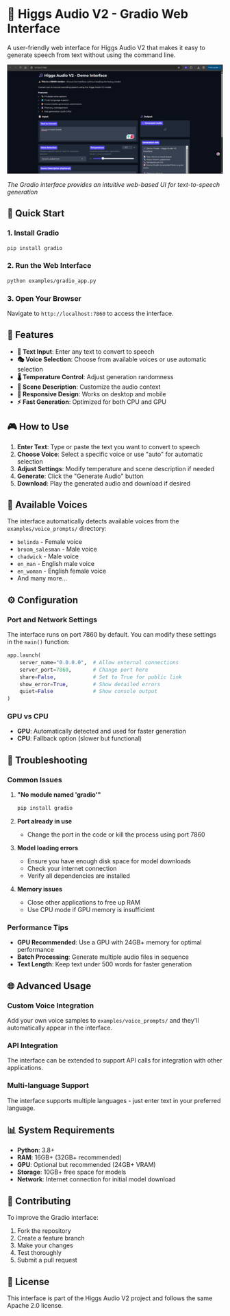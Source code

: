 # 🎵 Higgs Audio V2 - Gradio Web Interface

A user-friendly web interface for Higgs Audio V2 that makes it easy to generate speech from text without using the command line.

![Higgs Audio V2 Gradio Interface](ui.png)

*The Gradio interface provides an intuitive web-based UI for text-to-speech generation*

## 🚀 Quick Start

### 1. Install Gradio
```bash
pip install gradio
```

### 2. Run the Web Interface
```bash
python examples/gradio_app.py
```

### 3. Open Your Browser
Navigate to `http://localhost:7860` to access the interface.

## 🎯 Features

- **📝 Text Input**: Enter any text to convert to speech
- **🎭 Voice Selection**: Choose from available voices or use automatic selection
- **🌡️ Temperature Control**: Adjust generation randomness
- **🎨 Scene Description**: Customize the audio context
- **📱 Responsive Design**: Works on desktop and mobile
- **⚡ Fast Generation**: Optimized for both CPU and GPU

## 🎮 How to Use

1. **Enter Text**: Type or paste the text you want to convert to speech
2. **Choose Voice**: Select a specific voice or use "auto" for automatic selection
3. **Adjust Settings**: Modify temperature and scene description if needed
4. **Generate**: Click the "Generate Audio" button
5. **Download**: Play the generated audio and download if desired

## 🎵 Available Voices

The interface automatically detects available voices from the `examples/voice_prompts/` directory:

- `belinda` - Female voice
- `broom_salesman` - Male voice
- `chadwick` - Male voice
- `en_man` - English male voice
- `en_woman` - English female voice
- And many more...

## ⚙️ Configuration

### Port and Network Settings
The interface runs on port 7860 by default. You can modify these settings in the `main()` function:

```python
app.launch(
    server_name="0.0.0.0",  # Allow external connections
    server_port=7860,       # Change port here
    share=False,            # Set to True for public link
    show_error=True,        # Show detailed errors
    quiet=False             # Show console output
)
```

### GPU vs CPU
- **GPU**: Automatically detected and used for faster generation
- **CPU**: Fallback option (slower but functional)

## 🔧 Troubleshooting

### Common Issues

1. **"No module named 'gradio'"**
   ```bash
   pip install gradio
   ```

2. **Port already in use**
   - Change the port in the code or kill the process using port 7860

3. **Model loading errors**
   - Ensure you have enough disk space for model downloads
   - Check your internet connection
   - Verify all dependencies are installed

4. **Memory issues**
   - Close other applications to free up RAM
   - Use CPU mode if GPU memory is insufficient

### Performance Tips

- **GPU Recommended**: Use a GPU with 24GB+ memory for optimal performance
- **Batch Processing**: Generate multiple audio files in sequence
- **Text Length**: Keep text under 500 words for faster generation

## 🌐 Advanced Usage

### Custom Voice Integration
Add your own voice samples to `examples/voice_prompts/` and they'll automatically appear in the interface.

### API Integration
The interface can be extended to support API calls for integration with other applications.

### Multi-language Support
The interface supports multiple languages - just enter text in your preferred language.

## 📊 System Requirements

- **Python**: 3.8+
- **RAM**: 16GB+ (32GB+ recommended)
- **GPU**: Optional but recommended (24GB+ VRAM)
- **Storage**: 10GB+ free space for models
- **Network**: Internet connection for initial model download

## 🤝 Contributing

To improve the Gradio interface:

1. Fork the repository
2. Create a feature branch
3. Make your changes
4. Test thoroughly
5. Submit a pull request

## 📝 License

This interface is part of the Higgs Audio V2 project and follows the same Apache 2.0 license. 